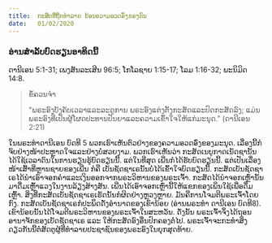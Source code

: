 ```yaml
---
title:  ກະສັດທີ່ຖືກທຳລາຍ ຍ້ອນຄວາມອວດອົ່ງຂອງຕົນ
date:   01/02/2020
---
```


### ອ່ານສຳລັບບົດຮຽນອາທິດນີ້
ດານີເອນ 5:1-31; ເພງສັນລະເສີນ 96:5; ໂກໂລຊາຍ 1:15-17; ໂລມ 1:16-32;  ພະນິມິດ 14:8.

> <p>ຂໍ້ຄວນຈຳ</p>
> "ພຣະອົງບັງຄັບເວລາແລະລະດູການ ພຣະອົງແຕ່ງຕັ້ງກະສັດແລະປົດກະສັດລົງ; ແມ່ນພຣະອົງທີ່ເປັນຜູ້ໂຜດປະທານປັນຍາແລະຄວາມເຂົ້າໃຈໃຫ້ແກ່ມະນຸດ." (ດານີເອນ 2:21)

ໃນພຣະທຳດານີເອນ ບົດທີ 5 ພວກເຮົາເຫັນຕົວຢ່າງຂອງຄວາມອວດອົ່ງຂອງມະນຸດ. ເລື່ອງນີ້ກໍຈົບຢ່າງໜ້າປະຫຼາດໃຈແລະຢ່າງບໍ່ສວຍງາມ. ພວກເຮົາເຫັນວ່າ ກະສັດເນບູກາດເນັດຊານັ້ນໄດ້ໃຊ້ເວລາດົນໃນການຮຽນຮູ້ບົດຮຽນນີ້. ແຕ່ໃນທີ່ສຸດ ເພີ່ນກໍໄດ້ຮັບບົດຮຽນນີ້. ແຕ່ເປັນເລື່ອງໜ້າເສົ້າທີ່ຫຼານຊາຍຂອງເພີ່ນ ກໍຄື ເບັນຊັດຊາເຣນັ້ນບໍ່ໄດ້ເຂົ້າໃຈບົດຮຽນນີ້. ກະສັດເບັນຊັດຊາເຣໄດ້ນຳເອົາຈອກຄຳແລະເງິນອອກຈາກພຣະວິຫານຂອງພຣະເຈົ້າ. ກະສັດໄດ້ນຳຈອກເຫຼົ່ານັ້ນມາດື່ມເຫຼົ້າແວງໃນງານລ້ຽງສ້າງສັນ. ເພີ່ນໄດ້ເອົາຈອກເຫຼົ່ານີ້ໃຫ້ແຂກຂອງເພິ່ນໃຊ້ເພື່ອດື່ມເຫຼົ້າ. ສິ່ງທີ່ກະສັດເບັນຊັດຊາເຣເຮັດນັ້ນກໍຜິດຢ່າງຫຼວງຫຼາຍ. ມັນຄືການໂຈມຕີພຣະເຈົ້າໂດຍກົງ. ກະສັດເບັນຊັດຊາເຣກໍປະພຶດດັ່ງອຳນາດຂອງເຂົານ້ອຍ (ອ່ານພຣະທຳ ດານີເອນ ບົດທີ8). ເຂົານ້ອຍນັ້ນໄດ້ໂຈມຕີພຣະວິຫານຂອງພຣະເຈົ້າໃນສະຫວັນ. ດັ່ງນັ້ນ ພຣະເຈົ້າຈຶ່ງໄດ້ຖອນອານາຈັກຂອງເບັດຊັດຊາເຣ ແລະ ໃຫ້ກະສັດອົງອື່ນປົກຄອງຕໍ່ໄປ. ພຣະເຈົ້າຈະກະທຳສິ່ງດຽວກັນນີ້ຕໍ່ສັດຕູຜູ້ທີ່ທຳລາຍປະຊາຊົນຂອງພຣະອົງໃນຍຸກສຸດທ້າຍ.